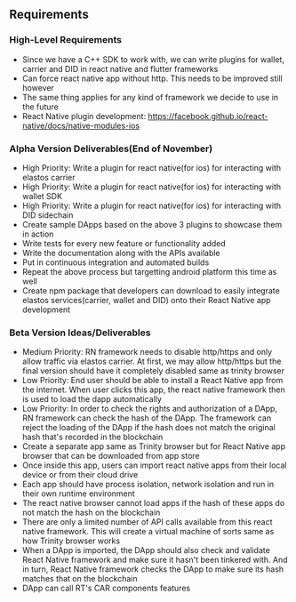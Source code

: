 ## Requirements

### High-Level Requirements
- Since we have a C++ SDK to work with, we can write plugins for wallet, carrier and DID in react native and flutter frameworks 
- Can force react native app without http. This needs to be improved still however
- The same thing applies for any kind of framework we decide to use in the future
- React Native plugin development: https://facebook.github.io/react-native/docs/native-modules-ios 

### Alpha Version Deliverables(End of November)
- High Priority: Write a plugin for react native(for ios) for interacting with elastos carrier
- High Priority: Write a plugin for react native(for ios) for interacting with wallet SDK
- High Priority: Write a plugin for react native(for ios) for interacting with DID sidechain
- Create sample DApps based on the above 3 plugins to showcase them in action
- Write tests for every new feature or functionality added
- Write the documentation along with the APIs available
- Put in continuous integration and automated builds
- Repeat the above process but targetting android platform this time as well
- Create npm package that developers can download to easily integrate elastos services(carrier, wallet and DID) onto their React Native app development

### Beta Version Ideas/Deliverables
- Medium Priority: RN framework needs to disable http/https and only allow traffic via elastos carrier. At first, we may allow http/https but the final version should have it completely disabled same as trinity browser 
- Low Priority: End user should be able to install a React Native app from the internet. When user clicks this app, the react native framework then is used to load the dapp automatically
- Low Priority: In order to check the rights and authorization of a DApp, RN framework can check the hash of the DApp. The framework can reject the loading of the DApp if the hash does not match the original hash that's recorded in the blockchain
- Create a separate app same as Trinity browser but for React Native app browser that can be downloaded from app store
- Once inside this app, users can import react native apps from their local device or from their cloud drive
- Each app should have process isolation, network isolation and run in their own runtime environment
- The react native browser cannot load apps if the hash of these apps do not match the hash on the blockchain
- There are only a limited number of API calls available from this react native framework. This will create a virtual machine of sorts same as how Trinity browser works
- When a DApp is imported, the DApp should also check and validate React Native framework and make sure it hasn't been tinkered with. And in turn, React Native framework checks the DApp to make sure its hash matches that on the blockchain
- DApp can call RT's CAR components features
